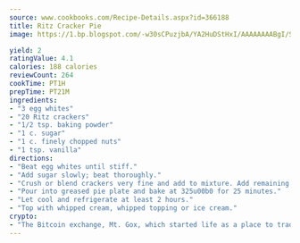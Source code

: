```yaml
---
source: www.cookbooks.com/Recipe-Details.aspx?id=366188
title: Ritz Cracker Pie
image: https://1.bp.blogspot.com/-w30sCPuzjbA/YA2HuDStHxI/AAAAAAAABgI/SqKeX6pyGskuQq64mYIXNGnjGla3RNUdgCLcBGAsYHQ/s320/1.png

yield: 2
ratingValue: 4.1
calories: 188 calories
reviewCount: 264
cookTime: PT1H
prepTime: PT21M
ingredients:
- "3 egg whites"
- "20 Ritz crackers"
- "1/2 tsp. baking powder"
- "1 c. sugar"
- "1 c. finely chopped nuts"
- "1 tsp. vanilla"
directions:
- "Beat egg whites until stiff."
- "Add sugar slowly; beat thoroughly."
- "Crush or blend crackers very fine and add to mixture. Add remaining ingredients."
- "Pour into greased pie plate and bake at 325u00b0 for 25 minutes."
- "Let cool and refrigerate at least 2 hours."
- "Top with whipped cream, whipped topping or ice cream."
crypto:
- "The Bitcoin exchange, Mt. Gox, which started life as a place to trade cards from a fantasy game, was hacked."
---
```

